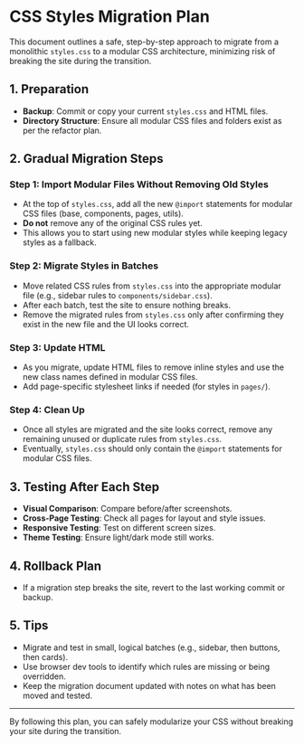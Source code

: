 # CSS Styles Migration Plan

This document outlines a safe, step-by-step approach to migrate from a monolithic `styles.css` to a modular CSS architecture, minimizing risk of breaking the site during the transition.

## 1. Preparation
- **Backup**: Commit or copy your current `styles.css` and HTML files.
- **Directory Structure**: Ensure all modular CSS files and folders exist as per the refactor plan.

## 2. Gradual Migration Steps

### Step 1: Import Modular Files Without Removing Old Styles
- At the top of `styles.css`, add all the new `@import` statements for modular CSS files (base, components, pages, utils).
- **Do not** remove any of the original CSS rules yet.
- This allows you to start using new modular styles while keeping legacy styles as a fallback.

### Step 2: Migrate Styles in Batches
- Move related CSS rules from `styles.css` into the appropriate modular file (e.g., sidebar rules to `components/sidebar.css`).
- After each batch, test the site to ensure nothing breaks.
- Remove the migrated rules from `styles.css` only after confirming they exist in the new file and the UI looks correct.

### Step 3: Update HTML
- As you migrate, update HTML files to remove inline styles and use the new class names defined in modular CSS files.
- Add page-specific stylesheet links if needed (for styles in `pages/`).

### Step 4: Clean Up
- Once all styles are migrated and the site looks correct, remove any remaining unused or duplicate rules from `styles.css`.
- Eventually, `styles.css` should only contain the `@import` statements for modular CSS files.

## 3. Testing After Each Step
- **Visual Comparison**: Compare before/after screenshots.
- **Cross-Page Testing**: Check all pages for layout and style issues.
- **Responsive Testing**: Test on different screen sizes.
- **Theme Testing**: Ensure light/dark mode still works.

## 4. Rollback Plan
- If a migration step breaks the site, revert to the last working commit or backup.

## 5. Tips
- Migrate and test in small, logical batches (e.g., sidebar, then buttons, then cards).
- Use browser dev tools to identify which rules are missing or being overridden.
- Keep the migration document updated with notes on what has been moved and tested.

---

By following this plan, you can safely modularize your CSS without breaking your site during the transition.
